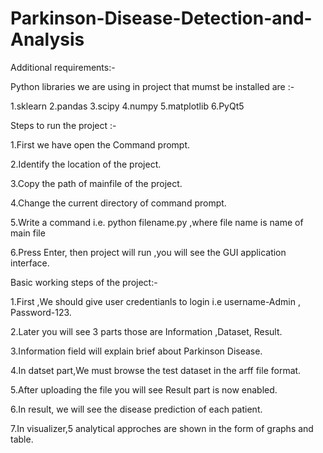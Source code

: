 # Parkinson-Disease-Detection-and-Analysis
Additional requirements:-

Python libraries we are using in project that mumst be installed are :-

1.sklearn
2.pandas
3.scipy
4.numpy
5.matplotlib
6.PyQt5

Steps to run the project :-

1.First we have open the Command prompt. 

2.Identify the location of the project.

3.Copy the path of mainfile of the project.

4.Change the current directory of command prompt.

5.Write a command i.e. python filename.py ,where file name is name of main file

6.Press Enter, then project will run ,you will see the GUI application interface.



Basic working steps of the project:-

1.First ,We should give user credentianls to login i.e username-Admin , Password-123.

2.Later you will see 3 parts those are Information ,Dataset, Result.

3.Information field will explain brief about Parkinson Disease.

4.In datset part,We must browse the test dataset in the arff file format.

5.After uploading the file you will see Result part is now enabled.

6.In result, we will see the disease prediction of each patient.

7.In visualizer,5 analytical approches are shown in the form of graphs and table. 
